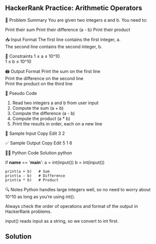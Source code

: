 ## HackerRank Practice: Arithmetic Operators

📝 Problem Summary
You are given two integers a and b.
You need to:

Print their sum
Print their difference (a - b)
Print their product


📥 Input Format
The first line contains the first integer, a.  
The second line contains the second integer, b.

📌 Constraints
1 ≤ a ≤ 10^10  
1 ≤ b ≤ 10^10

🖨️ Output Format
Print the sum on the first line  
Print the difference on the second line  
Print the product on the third line

🧠 Pseudo Code
1. Read two integers a and b from user input
2. Compute the sum (a + b)
3. Compute the difference (a - b)
4. Compute the product (a * b)
5. Print the results in order, each on a new line

🧪 Sample Input
Copy
Edit
3
2

✅ Sample Output
Copy
Edit
5
1
6

🧑‍💻 Python Code Solution
python

if __name__ == '__main__':
    a = int(input())
    b = int(input())

    print(a + b)   # Sum
    print(a - b)   # Difference
    print(a * b)   # Product

🔍 Notes
Python handles large integers well, so no need to worry about 10^10 as long as you’re using int().

Always check the order of operations and format of the output in HackerRank problems.

input() reads input as a string, so we convert to int first.

## Solution

